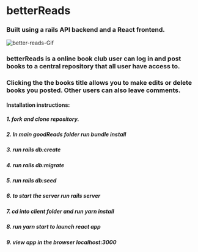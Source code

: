 # betterReads
### Built using a rails API backend and a React frontend.

![better-reads-Gif](https://media.giphy.com/media/dZKz461ouIR7ji0N6r/giphy.gif)

### betterReads is a online book club user can log in and post books to a central repository that all user have access to.
### Clicking the the books title allows you to make edits or delete books you posted. Other users can also leave comments. 



#### Installation instructions:
##### 1. fork and clone repository.
##### 2. In main goodReads folder run bundle install
##### 3. run rails db:create
##### 4. run rails db:migrate
##### 5. run rails db:seed
##### 6. to start the server run rails server
##### 7. cd into client folder and run yarn install
##### 8. run yarn start to launch react app 
##### 9. view app in the browser localhost:3000
